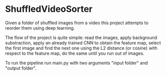 # ShuffledVideoSorter
Given a folder of shuffled images from a video this project attempts to reorder them using deep learning.

The flow of the project is quite simple: read the images, apply background substraction, apply an already trained CNN to obtain the feature map, select the first image and find the next one using the L2 distance (or cosine) with respect to the feature map, do the same until you run out of images.

To run the pipeline run main.py with two arguments "input folder" and "output folder".
